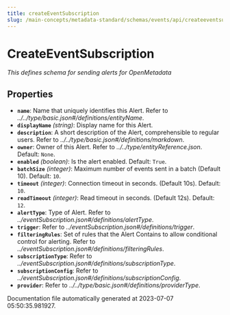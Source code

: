 ```yaml
---
title: createEventSubscription
slug: /main-concepts/metadata-standard/schemas/events/api/createeventsubscription
---
```


# CreateEventSubscription

*This defines schema for sending alerts for OpenMetadata*

## Properties

- **`name`**: Name that uniquely identifies this Alert. Refer to *../../type/basic.json#/definitions/entityName*.
- **`displayName`** *(string)*: Display name for this Alert.
- **`description`**: A short description of the Alert, comprehensible to regular users. Refer to *../../type/basic.json#/definitions/markdown*.
- **`owner`**: Owner of this Alert. Refer to *../../type/entityReference.json*. Default: `None`.
- **`enabled`** *(boolean)*: Is the alert enabled. Default: `True`.
- **`batchSize`** *(integer)*: Maximum number of events sent in a batch (Default 10). Default: `10`.
- **`timeout`** *(integer)*: Connection timeout in seconds. (Default 10s). Default: `10`.
- **`readTimeout`** *(integer)*: Read timeout in seconds. (Default 12s). Default: `12`.
- **`alertType`**: Type of Alert. Refer to *../eventSubscription.json#/definitions/alertType*.
- **`trigger`**: Refer to *../eventSubscription.json#/definitions/trigger*.
- **`filteringRules`**: Set of rules that the Alert Contains to allow conditional control for alerting. Refer to *../eventSubscription.json#/definitions/filteringRules*.
- **`subscriptionType`**: Refer to *../eventSubscription.json#/definitions/subscriptionType*.
- **`subscriptionConfig`**: Refer to *../eventSubscription.json#/definitions/subscriptionConfig*.
- **`provider`**: Refer to *../../type/basic.json#/definitions/providerType*.


Documentation file automatically generated at 2023-07-07 05:50:35.981927.
